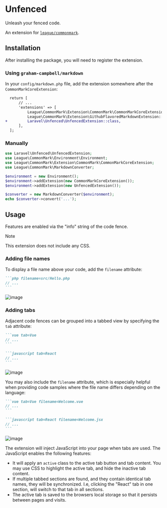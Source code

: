 # Unfenced

Unleash your fenced code.

An extension for [`league/commonmark`](https://github.com/thephpleague/commonmark/).

## Installation

After installing the package, you will need to register the extension.

### Using `graham-campbell/markdown`

In your `config/markdown.php` file, add the extension somewhere after the `CommonMarkCoreExtension`:

```diff
  return [
      // ...
      'extensions' => [
          League\CommonMark\Extension\CommonMark\CommonMarkCoreExtension::class,
          League\CommonMark\Extension\GithubFlavoredMarkdownExtension::class,
+         Laravel\Unfenced\UnfencedExtension::class,
      ],
  ];
```

### Manually

```php
use Laravel\Unfenced\UnfencedExtension;
use League\CommonMark\Environment\Environment;
use League\CommonMark\Extension\CommonMark\CommonMarkCoreExtension;
use League\CommonMark\MarkdownConverter;

$environment = new Environment();
$environment->addExtension(new CommonMarkCoreExtension());
$environment->addExtension(new UnfencedExtension());

$converter = new MarkdownConverter($environment);
echo $converter->convert('...');
```

## Usage

Features are enabled via the "info" string of the code fence.

> [!NOTE]
> This extension does not include any CSS.

### Adding file names

To display a file name above your code, add the `filename` attribute:

````markdown
```php filename=src/Hello.php
// ...
```
````

![image](https://cabinet.palgle.com/commonmark-unfenced/unfenced_filename.png)

### Adding tabs

Adjacent code fences can be grouped into a tabbed view by specifying the `tab` attribute:

````markdown
```vue tab=Vue
// ...
```

```javascript tab=React
// ...
```
````

![image](https://cabinet.palgle.com/commonmark-unfenced/unfenced_tab.png)

You may also include the `filename` attribute, which is especially helpful when providing code samples where the file name differs depending on the language:

````markdown
```vue tab=Vue filename=Welcome.vue
// ...
```

```javascript tab=React filename=Welcome.jsx
// ...
```
````

![image](https://cabinet.palgle.com/commonmark-unfenced/unfenced_filename_tab.png)

The extension will inject JavaScript into your page when tabs are used. The JavaScript enables the following features:

* It will apply an `active` class to the active tab button and tab content. You may use CSS to highlight the active tab, and hide the inactive tab content.
* If multiple tabbed sections are found, and they contain identical tab names, they will be synchronized. I.e, clicking the "React" tab in one section, will switch to that tab in all sections.
* The active tab is saved to the browsers local storage so that it persists between pages and visits.
